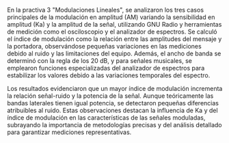 En la practiva 3 "Modulaciones Lineales", se analizaron los tres casos principales de la modulación en amplitud (AM) variando la sensibilidad en amplitud (Ka) y la amplitud de la señal, utilizando GNU Radio y herramientas de medición como el osciloscopio y el analizador de espectros. Se calculó el índice de modulación como la relación entre las amplitudes del mensaje y la portadora, observándose pequeñas variaciones en las mediciones debido al ruido y las limitaciones del equipo. Además, el ancho de banda se determinó con la regla de los 20 dB, y para señales musicales, se emplearon funciones especializadas del analizador de espectros para estabilizar los valores debido a las variaciones temporales del espectro.

Los resultados evidenciaron que un mayor índice de modulación incrementa la relación señal-ruido y la potencia de la señal. Aunque teóricamente las bandas laterales tienen igual potencia, se detectaron pequeñas diferencias atribuibles al ruido. Estas observaciones destacan la influencia de Ka y del índice de modulación en las características de las señales moduladas, subrayando la importancia de metodologías precisas y del análisis detallado para garantizar mediciones representativas.
